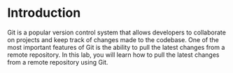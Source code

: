 # Introduction

Git is a popular version control system that allows developers to collaborate on projects and keep track of changes made to the codebase. One of the most important features of Git is the ability to pull the latest changes from a remote repository. In this lab, you will learn how to pull the latest changes from a remote repository using Git.
